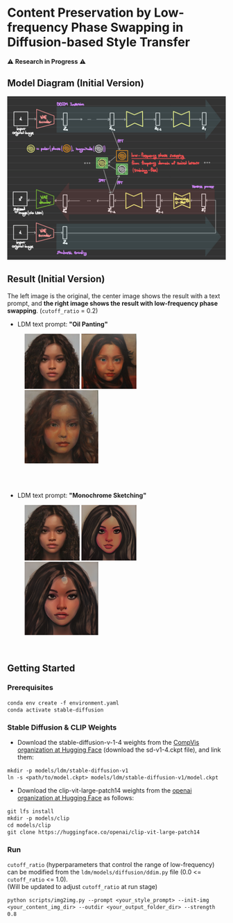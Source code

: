 # Content Preservation by Low-frequency Phase Swapping in Diffusion-based Style Transfer


⚠️ **Research in Progress** ⚠️


## Model Diagram (Initial Version)
<img src="./asset/low_frequency_phase_swapping_diagram.png">


## Result (Initial Version)
The left image is the original, the center image shows the result with a text prompt, and **the right image shows the result with low-frequency phase swapping**.
(```cutoff_ratio``` = 0.2)

- LDM text prompt: **"Oil Panting"**
<figure>
    <a href="link"><img src="./asset/original.png" width="30%"></a>
    <a href="link"><img src="./asset/LDM_text_only(Oil_Panting).png" width="30%"></a>
    <a href="link"><img src="./asset/phase_swapping(Oil_Panting).png" width="40%"></a>
</figure>
<br/><br/>

- LDM text prompt: **"Monochrome Sketching"**
<figure>
    <a href="link"><img src="./asset/original.png" width="30%"></a>
    <a href="link"><img src="./asset/LDM_text_only(Monochrome_Sketching).png" width="30%"></a>
    <a href="link"><img src="./asset/phase_swapping(Monochrome_Sketching).png" width="40%"></a>
</figure>
<br/>


## Getting Started
### Prerequisites
```
conda env create -f environment.yaml
conda activate stable-diffusion
```

### Stable Diffusion & CLIP Weights
- Download the stable-diffusion-v-1-4 weights from the [CompVis organization at Hugging Face](https://huggingface.co/CompVis/stable-diffusion-v-1-4-original) (download the sd-v1-4.ckpt file), and link them:
```
mkdir -p models/ldm/stable-diffusion-v1
ln -s <path/to/model.ckpt> models/ldm/stable-diffusion-v1/model.ckpt 
```
- Download the clip-vit-large-patch14 weights from the [openai organization at Hugging Face](https://huggingface.co/openai/clip-vit-large-patch14) as follows:
```
git lfs install
mkdir -p models/clip
cd models/clip
git clone https://huggingface.co/openai/clip-vit-large-patch14
```

### Run
```cutoff_ratio``` (hyperparameters that control the range of low-frequency) can be modified from the ```ldm/models/diffusion/ddim.py``` file (0.0 <= ```cutoff_ratio``` <= 1.0).
<br/> (Will be updated to adjust ```cutoff_ratio``` at run stage)
```
python scripts/img2img.py --prompt <your_style_prompt> --init-img <your_content_img_dir> --outdir <your_output_folder_dir> --strength 0.8
```
